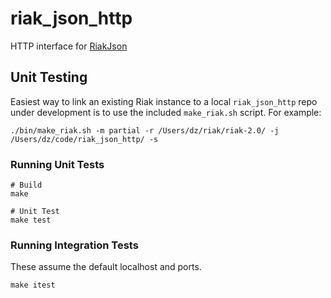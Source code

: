 riak_json_http
==============

HTTP interface for [RiakJson](https://github.com/basho-labs/riak_json)

## Unit Testing

Easiest way to link an existing Riak instance to a local ```riak_json_http``` repo under development is to 
use the included ```make_riak.sh``` script. For example:

```
./bin/make_riak.sh -m partial -r /Users/dz/riak/riak-2.0/ -j /Users/dz/code/riak_json_http/ -s
```

### Running Unit Tests

```
# Build
make

# Unit Test
make test
```

### Running Integration Tests
These assume the default localhost and ports.

```
make itest
```